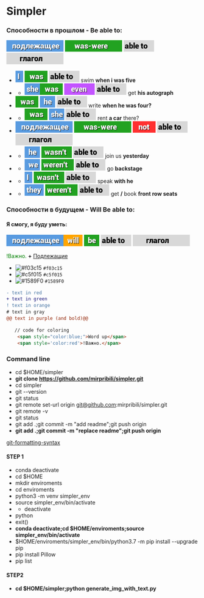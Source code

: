 # Simpler

### Cпособности в прошлом - Be able to:
<img src="i\подлежащее.png">  <img src="i\was-were.png">  <img src="i\able to.png"> <img src="i\глагол.png">
- <img src="i\I.png">  <img src="i\was.png">  <img src="i\able to.png"> swim **when i was five**
- - <img src="i\she.png"><img src="i\was.png">  <img src="i\even.png"> 
 <img src="i\able to.png"> get **his autograph**
- <img src="i\was.png"> <img src="i\he.png">  <img src="i\able to.png"> write **when he was four?**
- - <img src="i\was.png"> <img src="i\she.png">  <img src="i\able to.png"> rent **a car** there?
- <img src="i\подлежащее.png">  <img src="i\was-were.png"> <img src="i\not.png"> <img src="i\able to.png"> <img src="i\глагол.png">
- - <img src="i\he.png">  <img src="i\wasn't.png"> <img src="i\able to.png"> join us **yesterday**
- - <img src="i\we.png">  <img src="i\weren't.png"> <img src="i\able to.png"> go **backstage**
- - <img src="i\I.png">  <img src="i\wasn't.png"> <img src="i\able to.png"> speak **with he**
- - <img src="i\they.png">  <img src="i\weren't.png">  <img src="i\able to.png"> get **/** book **front row seats**

### Cпособности в будущем - Will Be able to:
#### Я смогу, я буду уметь:
<img src="i\подлежащее.png"><img src="i\will.png">  <img src="i\be.png">  <img src="i\able to.png"> <img src="i\глагол.png">



 <span style='color:green'>!Важно.</span> **+** [Подлежащие]()



- ![#f03c15](https://via.placeholder.com/15/f03c15/000000?text=+) `#f03c15`
- ![#c5f015](https://via.placeholder.com/15/c5f015/000000?text=+) `#c5f015`
- ![#1589F0](https://via.placeholder.com/15/1589F0/000000?text=+) `#1589F0`

```diff
- text in red
+ text in green
! text in orange
# text in gray
@@ text in purple (and bold)@@
```

```html
   // code for coloring
   	<span style="color:blue;">Word up</span>
	<span style='color:red'>!Важно.</span> 
```

### Command line

- cd $HOME/simpler
- **git clone https://github.com/mirpribili/simpler.git**
- cd simpler
- git --version
- git status
- git remote set-url origin git@github.com:mirpribili/simpler.git
- git remote -v
- git status
- git add .;git commit -m "add readme";git push origin
- **git add .;git commit -m "replace readme";git push origin**

[git-formatting-syntax](https://docs.github.com/en/free-pro-team@latest/github/writing-on-github/basic-writing-and-formatting-syntax)


#### STEP 1

- conda deactivate
- cd $HOME
- mkdir enviroments
- cd enviroments
- python3 -m venv simpler_env
- source simpler_env/bin/activate
- - deactivate
- python
- exit()
- **conda deactivate;cd $HOME/enviroments;source simpler_env/bin/activate**
- $HOME/enviroments/simpler_env/bin/python3.7 -m pip install --upgrade pip
- pip install Pillow
- pip list

#### STEP2
- **cd $HOME/simpler;python generate_img_with_text.py**
